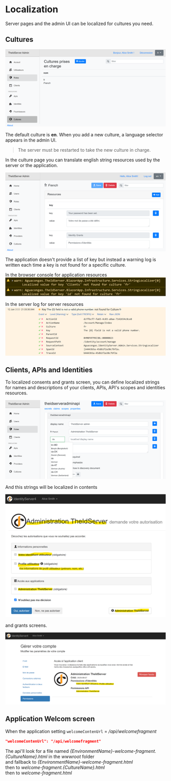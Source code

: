 # Localization

Server pages and the admin UI can be localized for cultures you need.

## Cultures

![cultures](assets/cultures.png)  

The default culture is **en**. When you add a new culture, a language selector appears in the admin UI.

> The server must be restarted to take the new culture in charge.

In the culture page you can translate english string resources used by the server or the application.

![culture](assets/culture.png)  

The application doesn't provide a list of key but instead a warning log is written each time a key is not found for a specific culture.

In the browser console for application resources
![app key not found sample](assets/app-localized-key-not-found.png)  

In the server log for server resources
![server key not found sample](assets/server-localized-key-not-found.png)  

## Clients, APIs and Identities

To localized consents and grants screen, you can define localized strings for names and descriptions of your clients, APIs, API's scopes and identities resources.

![api scope localization sample](assets/api-scope-localization.png)  

And this strings will be localized in contents

![localized constents](assets/localized-consents.png)  

and grants screens.

![localized grants screen](assets/localized-grants.png)  

## Application Welcom screen

When the application setting `welcomeContenUrl` = */api/welcomefragment*

```json
"welcomeContenUrl": "/api/welcomefragment"
```

The api'll look for a file named *{EnvironmentName}-welcome-fragment.{CultureName}.html* in the *wwwroot* folder  
and fallback to *{EnvironmentName}-welcome-fragment.html*  
then to *welcome-fragment.{CultureName}.html*  
then to *welcome-fragment.html*